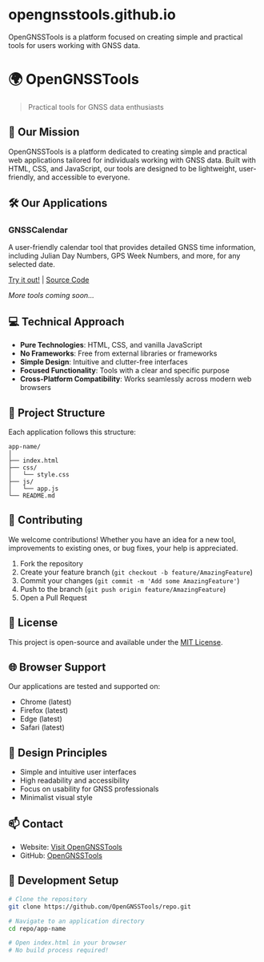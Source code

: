 # opengnsstools.github.io
OpenGNSSTools is a platform focused on creating simple and practical tools for users working with GNSS data.

# 🌍 OpenGNSSTools

> Practical tools for GNSS data enthusiasts

## 🎯 Our Mission

OpenGNSSTools is a platform dedicated to creating simple and practical web applications tailored for individuals working with GNSS data. Built with HTML, CSS, and JavaScript, our tools are designed to be lightweight, user-friendly, and accessible to everyone.

## 🛠 Our Applications

### GNSSCalendar
A user-friendly calendar tool that provides detailed GNSS time information, including Julian Day Numbers, GPS Week Numbers, and more, for any selected date.

[Try it out!](https://opengnsstools.github.io/GNSSCalendar) | [Source Code](https://github.com/OpenGNSSTools/GNSSCalendar)

*More tools coming soon...*

## 💻 Technical Approach

- **Pure Technologies**: HTML, CSS, and vanilla JavaScript
- **No Frameworks**: Free from external libraries or frameworks
- **Simple Design**: Intuitive and clutter-free interfaces
- **Focused Functionality**: Tools with a clear and specific purpose
- **Cross-Platform Compatibility**: Works seamlessly across modern web browsers

## 📂 Project Structure

Each application follows this structure:

```
app-name/
│
├── index.html
├── css/
│   └── style.css
├── js/
│   └── app.js
└── README.md
```

## 🤝 Contributing

We welcome contributions! Whether you have an idea for a new tool, improvements to existing ones, or bug fixes, your help is appreciated.

1. Fork the repository
2. Create your feature branch (`git checkout -b feature/AmazingFeature`)
3. Commit your changes (`git commit -m 'Add some AmazingFeature'`)
4. Push to the branch (`git push origin feature/AmazingFeature`)
5. Open a Pull Request

## 📜 License

This project is open-source and available under the [MIT License](LICENSE).

## 🌐 Browser Support

Our applications are tested and supported on:
- Chrome (latest)
- Firefox (latest)
- Edge (latest)
- Safari (latest)

## 🎨 Design Principles

- Simple and intuitive user interfaces
- High readability and accessibility
- Focus on usability for GNSS professionals
- Minimalist visual style

## 📫 Contact

- Website: [Visit OpenGNSSTools](https://opengnsstools.github.io)
- GitHub: [OpenGNSSTools](https://github.com/OpenGNSSTools)

## 🔧 Development Setup

```bash
# Clone the repository
git clone https://github.com/OpenGNSSTools/repo.git

# Navigate to an application directory
cd repo/app-name

# Open index.html in your browser
# No build process required!
